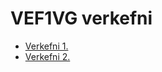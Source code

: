 # VEF1VG verkefni
* [Verkefni 1.](Verkefni-1/index.html)
* [Verkefni 2.](https://github.com/PanamaP/Elfarsa/blob/master/verkefni-2/Verkefni-2.html) 

